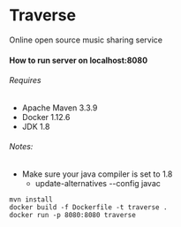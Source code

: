 # Traverse
Online open source music sharing service



#### How to run server on localhost:8080

###### Requires 
* Apache Maven 3.3.9
* Docker 1.12.6
* JDK 1.8

###### Notes: 
* Make sure your java compiler is set to 1.8
    * update-alternatives --config javac



```
mvn install
docker build -f Dockerfile -t traverse .
docker run -p 8080:8080 traverse
```